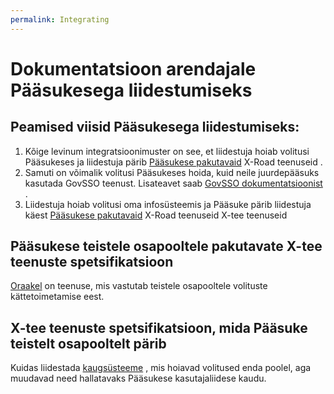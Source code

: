 ```yaml
---
permalink: Integrating
---
```



# Dokumentatsioon arendajale Pääsukesega liidestumiseks

## Peamised viisid Pääsukesega liidestumiseks:


1. Kõige levinum integratsioonimuster on see, et liidestuja hoiab volitusi Pääsukeses ja liidestuja pärib [Pääsukese pakutavaid](#specification-of-the-x-road-services-that-pääsuke-provides-to-other-parties) X-Road teenuseid .
2. Samuti on võimalik volitusi Pääsukeses hoida, kuid neile juurdepääsuks kasutada GovSSO teenust. Lisateavet saab [GovSSO dokumentatsioonist](https://e-gov.github.io/GOVSSO/Representee) .
3. Liidestuja hoiab volitusi oma infosüsteemis ja Pääsuke pärib liidestuja käest [Pääsukese pakutavaid](#specification-of-the-x-road-services-that-pääsuke-provides-to-other-parties) X-Road teenuseid X-tee teenuseid

## Pääsukese teistele osapooltele pakutavate X-tee teenuste spetsifikatsioon

[Oraakel](Oraakel) on teenuse, mis vastutab teistele osapooltele volituste kättetoimetamise eest.

## X-tee teenuste spetsifikatsioon, mida Pääsuke teistelt osapooltelt pärib

Kuidas liidestada [kaugsüsteeme](Remote) , mis hoiavad volitused enda poolel, aga muudavad need hallatavaks Pääsukese kasutajaliidese kaudu.